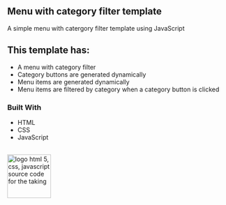 <!-- Review-carousel template -->

## Menu with category filter template

A simple menu with catergory filter template using JavaScript

## This template has:

- A menu with category filter
- Category buttons are generated dynamically
- Menu items are generated dynamically
- Menu items are filtered by category when a category button is clicked



### Built With

- HTML
- CSS
- JavaScript
<br>
  <a href="https://www.freepnglogos.com/pics/javascript" title="Image from freepnglogos.com"><img src="https://www.freepnglogos.com/uploads/javascript/logo-html-5-css-javascript-source-code-for-the-taking-23.png" width="100" alt="logo html 5, css, javascript source code for the taking" /></a>